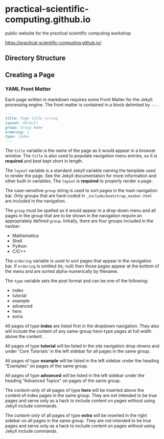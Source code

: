 # practical-scientific-computing.github.io
public website for the practical scientific computing workshop

https://practical-scientific-computing.github.io/

## Directory Structure

## Creating a Page

### YAML Front Matter

Each page written in markdown requires some Front Matter for the Jekyll
processing engine. The front matter is contained in a block delimited by
`---`.

```Markdown
---
title: Page title string
layout: default
group: Group Name
ordering: 1
type: index
---
```
The `title` variable is the name of the page as it would appear in a browser
window. The `title` is also used to populate navigation menu entries, so it is
**required** and best kept short in length.

The `layout` variable is a standard Jekyll variable naming the template used
to render the page. See the Jekyll documentation for more information and other
built-in variables. The `layout` is **required** to properly render a page.

The case-sensitive `group` string is used to sort pages in the main navigation bar.
Only groups that are hard-coded in `_include/bootstrap_navbar.html` are included 
in the navigation.

The `group` must be spelled as it would appear in a drop-down menu and all pages
in the group that are to be shown in the navigation require an appropriately
defined `group`. Initially, there are four groups included in the navbar:

 * Mathematica
 * Shell
 * Python
 * C/C++

The `ordering` variable is used to sort pages that appear in the navigation bar.
If `ordering` is omitted (ie, null) then those pages appear at the bottom of the
menu and are sorted alpha-numerically by filename.

The `type` variable sets the post format and can be one of the following:
 * index
 * tutorial
 * example
 * advanced
 * hero
 * extra
    
All pages of type **index** are listed first in the dropdown navigation. They
also will include the content of any same-group hero-type pages at full width
above the content.

All pages of type **tutorial** will be listed in the site navigation drop-downs
and under 'Core Tutorials' in the left sidebar for all pages in the same group.

All pages of type **example** will be listed in the left sidebar under the
heading "Examples" on pages of the same group.

All pages of type **advanced** will be listed in the left sidebar under the
heading "Advanced Topics" on pages of the same group.

The *content-only* of all pages of type **hero** will be inserted above the content
of index pages in the same group. They are not intended to be true pages and
serve only as a hack to include content on pages without using Jekyll include
commands.

The *content-only* of all pages of type **extra** will be inserted in the right
sidebar on all pages in the same group. They are not intended to be true pages
and serve only as a hack to include content on pages without using Jekyll
include commands.
